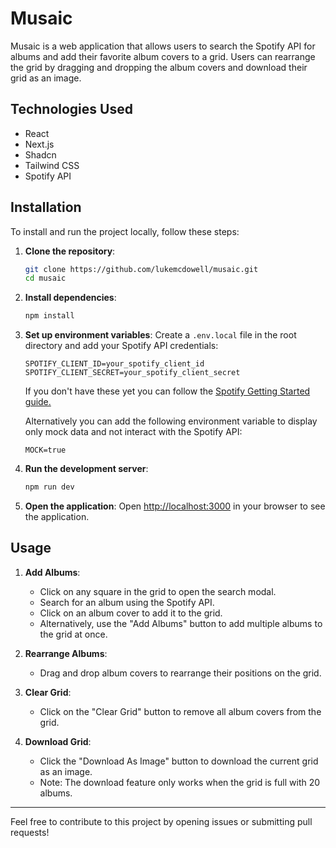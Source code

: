 # Musaic

Musaic is a web application that allows users to search the Spotify API for albums and add their favorite album covers to a grid. Users can rearrange the grid by dragging and dropping the album covers and download their grid as an image.

## Technologies Used

- React
- Next.js
- Shadcn
- Tailwind CSS
- Spotify API

## Installation

To install and run the project locally, follow these steps:

1. **Clone the repository**:

   ```bash
   git clone https://github.com/lukemcdowell/musaic.git
   cd musaic
   ```

2. **Install dependencies**:

   ```bash
   npm install
   ```

3. **Set up environment variables**:
   Create a `.env.local` file in the root directory and add your Spotify API credentials:

   ```
   SPOTIFY_CLIENT_ID=your_spotify_client_id
   SPOTIFY_CLIENT_SECRET=your_spotify_client_secret
   ```

   If you don't have these yet you can follow the [Spotify Getting Started guide.](https://developer.spotify.com/documentation/web-api/tutorials/getting-started#create-an-app)

   Alternatively you can add the following environment variable to display only mock data and not interact with the Spotify API:

   ```
   MOCK=true
   ```

4. **Run the development server**:

   ```bash
   npm run dev
   ```

5. **Open the application**:
   Open [http://localhost:3000](http://localhost:3000) in your browser to see the application.

## Usage

1. **Add Albums**:

   - Click on any square in the grid to open the search modal.
   - Search for an album using the Spotify API.
   - Click on an album cover to add it to the grid.
   - Alternatively, use the "Add Albums" button to add multiple albums to the grid at once.

2. **Rearrange Albums**:

   - Drag and drop album covers to rearrange their positions on the grid.

3. **Clear Grid**:

   - Click on the "Clear Grid" button to remove all album covers from the grid.

4. **Download Grid**:
   - Click the "Download As Image" button to download the current grid as an image.
   - Note: The download feature only works when the grid is full with 20 albums.

---

Feel free to contribute to this project by opening issues or submitting pull requests!
